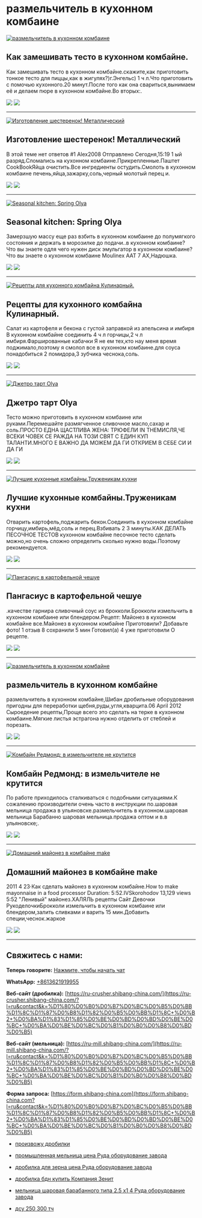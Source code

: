 # размельчитель в кухонном комбаине

<a href="https://swt.shibang-china.com/?l=ru&img&k=%D1%80%D0%B0%D0%B7%D0%BC%D0%B5%D0%BB%D1%8C%D1%87%D0%B8%D1%82%D0%B5%D0%BB%D1%8C+%D0%B2+%D0%BA%D1%83%D1%85%D0%BE%D0%BD%D0%BD%D0%BE%D0%BC+%D0%BA%D0%BE%D0%BC%D0%B1%D0%B0%D0%B8%D0%BD%D0%B5" target="_blank">![размельчитель в кухонном комбаине](http://static.shibang-china.com/all-800x300/1365.jpg)</a>

## Как замешивать тесто в кухонном комбайне.
Как замешивать тесто в кухонном комбайне.скажите,как приготовить тонкое тесто для пиццы,как в жигулях?)г.Энгельс) 1 ч л.Что приготовить с помочью кухонного.20 минут.После того как она свариться,вынимаем её и делаем пюре в кухонном комбайне.Во вторых:.


<a href="https://whatsapp.shibangsoft.com/WhatsApp.php" target="_blank" title="WhatsApp">![](http://static.shibang-china.com/icon/whatsapp.png)</a> <a href="https://swt.shibang-china.com/?l=ru&icon&k=%D1%80%D0%B0%D0%B7%D0%BC%D0%B5%D0%BB%D1%8C%D1%87%D0%B8%D1%82%D0%B5%D0%BB%D1%8C+%D0%B2+%D0%BA%D1%83%D1%85%D0%BE%D0%BD%D0%BD%D0%BE%D0%BC+%D0%BA%D0%BE%D0%BC%D0%B1%D0%B0%D0%B8%D0%BD%D0%B5" target="_blank">![](http://static.shibang-china.com/icon/chat-ru.png)</a>

---

<a href="https://swt.shibang-china.com/?l=ru&img&k=%D1%80%D0%B0%D0%B7%D0%BC%D0%B5%D0%BB%D1%8C%D1%87%D0%B8%D1%82%D0%B5%D0%BB%D1%8C+%D0%B2+%D0%BA%D1%83%D1%85%D0%BE%D0%BD%D0%BD%D0%BE%D0%BC+%D0%BA%D0%BE%D0%BC%D0%B1%D0%B0%D0%B8%D0%BD%D0%B5" target="_blank">![Изготовление шестеренок! Металлический](http://static.shibang-china.com/all-800x300/494.jpg)</a>

## Изготовление шестеренок! Металлический
В этой теме нет ответов #1 Alex2008 Отправлено Сегодня,15:19 1 ый разряд.Сломались на кухонном комбаине.Прикрепленные.Паштет CookBookЯйца очистить.Все ингредиенты остудить.Смолоть в кухонном комбаине печень,яйца,зажарку,соль,черный молотый перец и.


<a href="https://whatsapp.shibangsoft.com/WhatsApp.php" target="_blank" title="WhatsApp">![](http://static.shibang-china.com/icon/whatsapp.png)</a> <a href="https://swt.shibang-china.com/?l=ru&icon&k=%D1%80%D0%B0%D0%B7%D0%BC%D0%B5%D0%BB%D1%8C%D1%87%D0%B8%D1%82%D0%B5%D0%BB%D1%8C+%D0%B2+%D0%BA%D1%83%D1%85%D0%BE%D0%BD%D0%BD%D0%BE%D0%BC+%D0%BA%D0%BE%D0%BC%D0%B1%D0%B0%D0%B8%D0%BD%D0%B5" target="_blank">![](http://static.shibang-china.com/icon/chat-ru.png)</a>

---

<a href="https://swt.shibang-china.com/?l=ru&img&k=%D1%80%D0%B0%D0%B7%D0%BC%D0%B5%D0%BB%D1%8C%D1%87%D0%B8%D1%82%D0%B5%D0%BB%D1%8C+%D0%B2+%D0%BA%D1%83%D1%85%D0%BE%D0%BD%D0%BD%D0%BE%D0%BC+%D0%BA%D0%BE%D0%BC%D0%B1%D0%B0%D0%B8%D0%BD%D0%B5" target="_blank">![Seasonal kitchen: Spring Olya](http://static.shibang-china.com/all-800x300/872.jpg)</a>

## Seasonal kitchen: Spring Olya
Замерзшую массу еще раз взбить в кухонном комбаине до полумягкого состояния и держать в морозилке до подачи..в кухонном комбаине? Что вы знаете одля чего нужен диск эмульгатор в кухонном комбаине? Что вы знаете о кухонном комбаине Moulinex AAT 7 АХ,Надюшка.


<a href="https://whatsapp.shibangsoft.com/WhatsApp.php" target="_blank" title="WhatsApp">![](http://static.shibang-china.com/icon/whatsapp.png)</a> <a href="https://swt.shibang-china.com/?l=ru&icon&k=%D1%80%D0%B0%D0%B7%D0%BC%D0%B5%D0%BB%D1%8C%D1%87%D0%B8%D1%82%D0%B5%D0%BB%D1%8C+%D0%B2+%D0%BA%D1%83%D1%85%D0%BE%D0%BD%D0%BD%D0%BE%D0%BC+%D0%BA%D0%BE%D0%BC%D0%B1%D0%B0%D0%B8%D0%BD%D0%B5" target="_blank">![](http://static.shibang-china.com/icon/chat-ru.png)</a>

---

<a href="https://swt.shibang-china.com/?l=ru&img&k=%D1%80%D0%B0%D0%B7%D0%BC%D0%B5%D0%BB%D1%8C%D1%87%D0%B8%D1%82%D0%B5%D0%BB%D1%8C+%D0%B2+%D0%BA%D1%83%D1%85%D0%BE%D0%BD%D0%BD%D0%BE%D0%BC+%D0%BA%D0%BE%D0%BC%D0%B1%D0%B0%D0%B8%D0%BD%D0%B5" target="_blank">![Рецепты для кухонного комбайна Кулинарный.](http://static.shibang-china.com/all-800x300/2.jpg)</a>

## Рецепты для кухонного комбайна Кулинарный.
Салат из картофеля и бекона с густой заправкой из апельсина и имбиря В кухонном комбайне соединить 4 ч л горчицы,2 ч л имбиря.Фаршированные кабачки Я не ем тех,кто нау меня время поджимало,поэтому я смолол все в кухонном комбаине.для соуса понадобиться 2 помидора,3 зубчика чеснока,соль.


<a href="https://whatsapp.shibangsoft.com/WhatsApp.php" target="_blank" title="WhatsApp">![](http://static.shibang-china.com/icon/whatsapp.png)</a> <a href="https://swt.shibang-china.com/?l=ru&icon&k=%D1%80%D0%B0%D0%B7%D0%BC%D0%B5%D0%BB%D1%8C%D1%87%D0%B8%D1%82%D0%B5%D0%BB%D1%8C+%D0%B2+%D0%BA%D1%83%D1%85%D0%BE%D0%BD%D0%BD%D0%BE%D0%BC+%D0%BA%D0%BE%D0%BC%D0%B1%D0%B0%D0%B8%D0%BD%D0%B5" target="_blank">![](http://static.shibang-china.com/icon/chat-ru.png)</a>

---

<a href="https://swt.shibang-china.com/?l=ru&img&k=%D1%80%D0%B0%D0%B7%D0%BC%D0%B5%D0%BB%D1%8C%D1%87%D0%B8%D1%82%D0%B5%D0%BB%D1%8C+%D0%B2+%D0%BA%D1%83%D1%85%D0%BE%D0%BD%D0%BD%D0%BE%D0%BC+%D0%BA%D0%BE%D0%BC%D0%B1%D0%B0%D0%B8%D0%BD%D0%B5" target="_blank">![Джетро тарт Olya](http://static.shibang-china.com/all-800x300/650.jpg)</a>

## Джетро тарт Olya
Тесто можно приготовить в кухонном комбаине или руками.Перемешайте размягченное сливочное масло,сахар и соль.ПРОСТО ЕДНА ЩАСТЛИВА ЖЕНА: ТРЮФЕЛИ IN THEМИСЛЯ,ЧЕ ВСЕКИ ЧОВЕК СЕ РАЖДА НА ТОЗИ СВЯТ С ЕДИН КУП ТАЛАНТИ.МНОГО Е ВАЖНО ДА МОЖЕМ ДА ГИ ОТКРИЕМ В СЕБЕ СИ И ДА ГИ


<a href="https://whatsapp.shibangsoft.com/WhatsApp.php" target="_blank" title="WhatsApp">![](http://static.shibang-china.com/icon/whatsapp.png)</a> <a href="https://swt.shibang-china.com/?l=ru&icon&k=%D1%80%D0%B0%D0%B7%D0%BC%D0%B5%D0%BB%D1%8C%D1%87%D0%B8%D1%82%D0%B5%D0%BB%D1%8C+%D0%B2+%D0%BA%D1%83%D1%85%D0%BE%D0%BD%D0%BD%D0%BE%D0%BC+%D0%BA%D0%BE%D0%BC%D0%B1%D0%B0%D0%B8%D0%BD%D0%B5" target="_blank">![](http://static.shibang-china.com/icon/chat-ru.png)</a>

---

<a href="https://swt.shibang-china.com/?l=ru&img&k=%D1%80%D0%B0%D0%B7%D0%BC%D0%B5%D0%BB%D1%8C%D1%87%D0%B8%D1%82%D0%B5%D0%BB%D1%8C+%D0%B2+%D0%BA%D1%83%D1%85%D0%BE%D0%BD%D0%BD%D0%BE%D0%BC+%D0%BA%D0%BE%D0%BC%D0%B1%D0%B0%D0%B8%D0%BD%D0%B5" target="_blank">![Лучшие кухонные комбайны.Труженикам кухни](http://static.shibang-china.com/all-800x300/676.jpg)</a>

## Лучшие кухонные комбайны.Труженикам кухни
Отварить картофель,поджарить бекон.Соединить в кухонном комбайне горчицу,имбирь,мёд,соль и перец.Взбивать 2 3 минуты.КАК ДЕЛАТЬ ПЕСОЧНОЕ ТЕСТОВ кухонном комбайне песочное тесто сделать можно,но очень сложно определить сколько нужно воды.Поэтому рекомендуется.


<a href="https://whatsapp.shibangsoft.com/WhatsApp.php" target="_blank" title="WhatsApp">![](http://static.shibang-china.com/icon/whatsapp.png)</a> <a href="https://swt.shibang-china.com/?l=ru&icon&k=%D1%80%D0%B0%D0%B7%D0%BC%D0%B5%D0%BB%D1%8C%D1%87%D0%B8%D1%82%D0%B5%D0%BB%D1%8C+%D0%B2+%D0%BA%D1%83%D1%85%D0%BE%D0%BD%D0%BD%D0%BE%D0%BC+%D0%BA%D0%BE%D0%BC%D0%B1%D0%B0%D0%B8%D0%BD%D0%B5" target="_blank">![](http://static.shibang-china.com/icon/chat-ru.png)</a>

---

<a href="https://swt.shibang-china.com/?l=ru&img&k=%D1%80%D0%B0%D0%B7%D0%BC%D0%B5%D0%BB%D1%8C%D1%87%D0%B8%D1%82%D0%B5%D0%BB%D1%8C+%D0%B2+%D0%BA%D1%83%D1%85%D0%BE%D0%BD%D0%BD%D0%BE%D0%BC+%D0%BA%D0%BE%D0%BC%D0%B1%D0%B0%D0%B8%D0%BD%D0%B5" target="_blank">![Пангасиус в картофельной чешуе](http://static.shibang-china.com/all-800x300/958.jpg)</a>

## Пангасиус в картофельной чешуе
.качестве гарнира сливочный соус из брокколи.Брокколи измельчить в кухонном комбаине или блендером.Рецепт: Майонез в кухонном комбайне все.Майонез в кухонном комбайне Приготовили? Добавьте фото! 1 отзыв 8 сохранили 5 мин Готовил(а) 4 уже приготовили О рецепте.


<a href="https://whatsapp.shibangsoft.com/WhatsApp.php" target="_blank" title="WhatsApp">![](http://static.shibang-china.com/icon/whatsapp.png)</a> <a href="https://swt.shibang-china.com/?l=ru&icon&k=%D1%80%D0%B0%D0%B7%D0%BC%D0%B5%D0%BB%D1%8C%D1%87%D0%B8%D1%82%D0%B5%D0%BB%D1%8C+%D0%B2+%D0%BA%D1%83%D1%85%D0%BE%D0%BD%D0%BD%D0%BE%D0%BC+%D0%BA%D0%BE%D0%BC%D0%B1%D0%B0%D0%B8%D0%BD%D0%B5" target="_blank">![](http://static.shibang-china.com/icon/chat-ru.png)</a>

---

<a href="https://swt.shibang-china.com/?l=ru&img&k=%D1%80%D0%B0%D0%B7%D0%BC%D0%B5%D0%BB%D1%8C%D1%87%D0%B8%D1%82%D0%B5%D0%BB%D1%8C+%D0%B2+%D0%BA%D1%83%D1%85%D0%BE%D0%BD%D0%BD%D0%BE%D0%BC+%D0%BA%D0%BE%D0%BC%D0%B1%D0%B0%D0%B8%D0%BD%D0%B5" target="_blank">![размельчитель в кухонном комбайне](http://static.shibang-china.com/all-800x300/107.jpg)</a>

## размельчитель в кухонном комбайне
размельчитель в кухонном комбайне,Шибан дробильные оборудования пригодны для переработки щебня,руды,угля,кварцита.06 April 2012 Сыроедение рецепты,Проще всего это сделать на терке в кухонном комбаине.Мягкие листья эстрагона нужно отделить от стеблей и порезать.


<a href="https://whatsapp.shibangsoft.com/WhatsApp.php" target="_blank" title="WhatsApp">![](http://static.shibang-china.com/icon/whatsapp.png)</a> <a href="https://swt.shibang-china.com/?l=ru&icon&k=%D1%80%D0%B0%D0%B7%D0%BC%D0%B5%D0%BB%D1%8C%D1%87%D0%B8%D1%82%D0%B5%D0%BB%D1%8C+%D0%B2+%D0%BA%D1%83%D1%85%D0%BE%D0%BD%D0%BD%D0%BE%D0%BC+%D0%BA%D0%BE%D0%BC%D0%B1%D0%B0%D0%B8%D0%BD%D0%B5" target="_blank">![](http://static.shibang-china.com/icon/chat-ru.png)</a>

---

<a href="https://swt.shibang-china.com/?l=ru&img&k=%D1%80%D0%B0%D0%B7%D0%BC%D0%B5%D0%BB%D1%8C%D1%87%D0%B8%D1%82%D0%B5%D0%BB%D1%8C+%D0%B2+%D0%BA%D1%83%D1%85%D0%BE%D0%BD%D0%BD%D0%BE%D0%BC+%D0%BA%D0%BE%D0%BC%D0%B1%D0%B0%D0%B8%D0%BD%D0%B5" target="_blank">![Комбайн Редмонд: в измельчителе не крутится](http://static.shibang-china.com/all-800x300/714.jpg)</a>

## Комбайн Редмонд: в измельчителе не крутится
По работе приходилось сталкиваться с подобными ситуациями.К сожалению производители очень часто в инструкции по.шаровая мельница продажа в ульяновске.размельчитель в кухонном.шаровая мельница Барабанно шаровая мельница.продажа оптом и в.в ульяновске;.


<a href="https://whatsapp.shibangsoft.com/WhatsApp.php" target="_blank" title="WhatsApp">![](http://static.shibang-china.com/icon/whatsapp.png)</a> <a href="https://swt.shibang-china.com/?l=ru&icon&k=%D1%80%D0%B0%D0%B7%D0%BC%D0%B5%D0%BB%D1%8C%D1%87%D0%B8%D1%82%D0%B5%D0%BB%D1%8C+%D0%B2+%D0%BA%D1%83%D1%85%D0%BE%D0%BD%D0%BD%D0%BE%D0%BC+%D0%BA%D0%BE%D0%BC%D0%B1%D0%B0%D0%B8%D0%BD%D0%B5" target="_blank">![](http://static.shibang-china.com/icon/chat-ru.png)</a>

---

<a href="https://swt.shibang-china.com/?l=ru&img&k=%D1%80%D0%B0%D0%B7%D0%BC%D0%B5%D0%BB%D1%8C%D1%87%D0%B8%D1%82%D0%B5%D0%BB%D1%8C+%D0%B2+%D0%BA%D1%83%D1%85%D0%BE%D0%BD%D0%BD%D0%BE%D0%BC+%D0%BA%D0%BE%D0%BC%D0%B1%D0%B0%D0%B8%D0%BD%D0%B5" target="_blank">![Домашний майонез в комбайне make](http://static.shibang-china.com/all-800x300/243.jpg)</a>

## Домашний майонез в комбайне make
2011 4 23·Как сделать майонез в кухонном комбайне.How to make mayonnaise in a food processor Duration: 5:52.IVSkorohodov 13,129 views 5:52 "Ленивый" майонез.ХАЛЯЛЬ рецепты Сайт Девочки РукоделочкиБрокколи измельчить в кухонном комбаине или блендером,залить сливками и варить 15 мин.Добавить специи,чеснок.жаркое


<a href="https://whatsapp.shibangsoft.com/WhatsApp.php" target="_blank" title="WhatsApp">![](http://static.shibang-china.com/icon/whatsapp.png)</a> <a href="https://swt.shibang-china.com/?l=ru&icon&k=%D1%80%D0%B0%D0%B7%D0%BC%D0%B5%D0%BB%D1%8C%D1%87%D0%B8%D1%82%D0%B5%D0%BB%D1%8C+%D0%B2+%D0%BA%D1%83%D1%85%D0%BE%D0%BD%D0%BD%D0%BE%D0%BC+%D0%BA%D0%BE%D0%BC%D0%B1%D0%B0%D0%B8%D0%BD%D0%B5" target="_blank">![](http://static.shibang-china.com/icon/chat-ru.png)</a>

---
## Свяжитесь с нами:

**Теперь говорите:** [Нажмите, чтобы начать чат](https://swt.shibang-china.com?l=ru&contact&k=%D1%80%D0%B0%D0%B7%D0%BC%D0%B5%D0%BB%D1%8C%D1%87%D0%B8%D1%82%D0%B5%D0%BB%D1%8C+%D0%B2+%D0%BA%D1%83%D1%85%D0%BE%D0%BD%D0%BD%D0%BE%D0%BC+%D0%BA%D0%BE%D0%BC%D0%B1%D0%B0%D0%B8%D0%BD%D0%B5)

**WhatsApp:**  [+8613621919955](https://whatsapp.shibangsoft.com/WhatsApp.php)

**Веб-сайт (дробилка):** [https://ru-crusher.shibang-china.com/](https://ru-crusher.shibang-china.com/?l=ru&contact&k=%D1%80%D0%B0%D0%B7%D0%BC%D0%B5%D0%BB%D1%8C%D1%87%D0%B8%D1%82%D0%B5%D0%BB%D1%8C+%D0%B2+%D0%BA%D1%83%D1%85%D0%BE%D0%BD%D0%BD%D0%BE%D0%BC+%D0%BA%D0%BE%D0%BC%D0%B1%D0%B0%D0%B8%D0%BD%D0%B5)

**Веб-сайт (мельница):** [https://ru-mill.shibang-china.com/](https://ru-mill.shibang-china.com/?l=ru&contact&k=%D1%80%D0%B0%D0%B7%D0%BC%D0%B5%D0%BB%D1%8C%D1%87%D0%B8%D1%82%D0%B5%D0%BB%D1%8C+%D0%B2+%D0%BA%D1%83%D1%85%D0%BE%D0%BD%D0%BD%D0%BE%D0%BC+%D0%BA%D0%BE%D0%BC%D0%B1%D0%B0%D0%B8%D0%BD%D0%B5)

**Форма запроса:** [https://form.shibang-china.com](https://form.shibang-china.com?l=ru&contact&k=%D1%80%D0%B0%D0%B7%D0%BC%D0%B5%D0%BB%D1%8C%D1%87%D0%B8%D1%82%D0%B5%D0%BB%D1%8C+%D0%B2+%D0%BA%D1%83%D1%85%D0%BE%D0%BD%D0%BD%D0%BE%D0%BC+%D0%BA%D0%BE%D0%BC%D0%B1%D0%B0%D0%B8%D0%BD%D0%B5)

* [произвожу дробилки](../103/%D0%BF%D1%80%D0%BE%D0%B8%D0%B7%D0%B2%D0%BE%D0%B6%D1%83%20%D0%B4%D1%80%D0%BE%D0%B1%D0%B8%D0%BB%D0%BA%D0%B8.md)

* [промышленная мельница цена Руда оборудование завода](../100/%D0%BF%D1%80%D0%BE%D0%BC%D1%8B%D1%88%D0%BB%D0%B5%D0%BD%D0%BD%D0%B0%D1%8F%20%D0%BC%D0%B5%D0%BB%D1%8C%D0%BD%D0%B8%D1%86%D0%B0%20%D1%86%D0%B5%D0%BD%D0%B0%20%D0%A0%D1%83%D0%B4%D0%B0%20%D0%BE%D0%B1%D0%BE%D1%80%D1%83%D0%B4%D0%BE%D0%B2%D0%B0%D0%BD%D0%B8%D0%B5%20%D0%B7%D0%B0%D0%B2%D0%BE%D0%B4%D0%B0.md)

* [дробилка для зерна цена Руда оборудование завода](../99/%D0%B4%D1%80%D0%BE%D0%B1%D0%B8%D0%BB%D0%BA%D0%B0%20%D0%B4%D0%BB%D1%8F%20%D0%B7%D0%B5%D1%80%D0%BD%D0%B0%20%D1%86%D0%B5%D0%BD%D0%B0%20%D0%A0%D1%83%D0%B4%D0%B0%20%D0%BE%D0%B1%D0%BE%D1%80%D1%83%D0%B4%D0%BE%D0%B2%D0%B0%D0%BD%D0%B8%D0%B5%20%D0%B7%D0%B0%D0%B2%D0%BE%D0%B4%D0%B0.md)

* [дробилка бдн купить Компания Зенит](../94/%D0%B4%D1%80%D0%BE%D0%B1%D0%B8%D0%BB%D0%BA%D0%B0%20%D0%B1%D0%B4%D0%BD%20%D0%BA%D1%83%D0%BF%D0%B8%D1%82%D1%8C%20%D0%9A%D0%BE%D0%BC%D0%BF%D0%B0%D0%BD%D0%B8%D1%8F%20%D0%97%D0%B5%D0%BD%D0%B8%D1%82.md)

* [мельница шаровая барабанного типа 2.5 х1 4 Руда оборудование завода](../100/%D0%BC%D0%B5%D0%BB%D1%8C%D0%BD%D0%B8%D1%86%D0%B0%20%D1%88%D0%B0%D1%80%D0%BE%D0%B2%D0%B0%D1%8F%20%D0%B1%D0%B0%D1%80%D0%B0%D0%B1%D0%B0%D0%BD%D0%BD%D0%BE%D0%B3%D0%BE%20%D1%82%D0%B8%D0%BF%D0%B0%202.5%20%D1%851%204%20%D0%A0%D1%83%D0%B4%D0%B0%20%D0%BE%D0%B1%D0%BE%D1%80%D1%83%D0%B4%D0%BE%D0%B2%D0%B0%D0%BD%D0%B8%D0%B5%20%D0%B7%D0%B0%D0%B2%D0%BE%D0%B4%D0%B0.md)

* [дсу 250 300 тч](../91/%D0%B4%D1%81%D1%83%20250%20300%20%D1%82%D1%87.md)